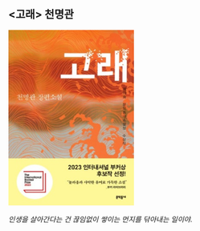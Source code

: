 ## <고래> 천명관
<img src="/images/고래.PNG" width="250" height="350"/>

_인생을 살아간다는 건 끊임없이 쌓이는 먼지를 닦아내는 일이야._



